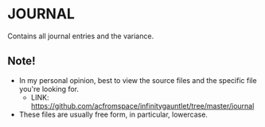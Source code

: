 # JOURNAL

Contains all journal entries and the variance.

## Note!

- In my personal opinion, best to view the source files and the specific file you're looking for.
  - LINK: https://github.com/acfromspace/infinitygauntlet/tree/master/journal
- These files are usually free form, in particular, lowercase.
